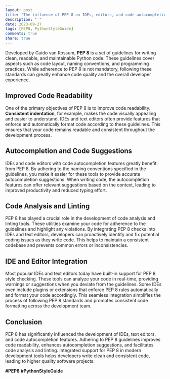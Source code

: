 ```yaml
---
layout: post
title: "The influence of PEP 8 on IDEs, editors, and code autocompletion features"
description: " "
date: 2023-09-27
tags: [PEP8, PythonStyleGuide]
comments: true
share: true
---
```


Developed by Guido van Rossum, **PEP 8** is a set of guidelines for writing clean, readable, and maintainable Python code. These guidelines cover aspects such as code layout, naming conventions, and programming practices. While adherence to PEP 8 is not mandatory, following these standards can greatly enhance code quality and the overall developer experience.

## Improved Code Readability

One of the primary objectives of PEP 8 is to improve code readability. **Consistent indentation**, for example, makes the code visually appealing and easier to understand. IDEs and text editors often provide features that enforce and automatically format code according to these guidelines. This ensures that your code remains readable and consistent throughout the development process.

## Autocompletion and Code Suggestions

IDEs and code editors with code autocompletion features greatly benefit from PEP 8. By adhering to the naming conventions specified in the guidelines, you make it easier for these tools to provide accurate autocompletion suggestions. When writing code, the autocompletion features can offer relevant suggestions based on the context, leading to improved productivity and reduced typing effort.

## Code Analysis and Linting

PEP 8 has played a crucial role in the development of code analysis and linting tools. These utilities examine your code for adherence to the guidelines and highlight any violations. By integrating PEP 8 checks into IDEs and text editors, developers can proactively identify and fix potential coding issues as they write code. This helps to maintain a consistent codebase and prevents common errors or inconsistencies.

## IDE and Editor Integration

Most popular IDEs and text editors today have built-in support for PEP 8 style checking. These tools can analyze your code in real-time, providing warnings or suggestions when you deviate from the guidelines. Some IDEs even include plugins or extensions that enforce PEP 8 rules automatically and format your code accordingly. This seamless integration simplifies the process of following PEP 8 standards and promotes consistent code formatting across the development team.

## Conclusion

PEP 8 has significantly influenced the development of IDEs, text editors, and code autocompletion features. Adhering to PEP 8 guidelines improves code readability, enhances autocompletion suggestions, and facilitates code analysis and linting. Integrated support for PEP 8 in modern development tools helps developers write clean and consistent code, leading to higher quality software projects.

**#PEP8** **#PythonStyleGuide**